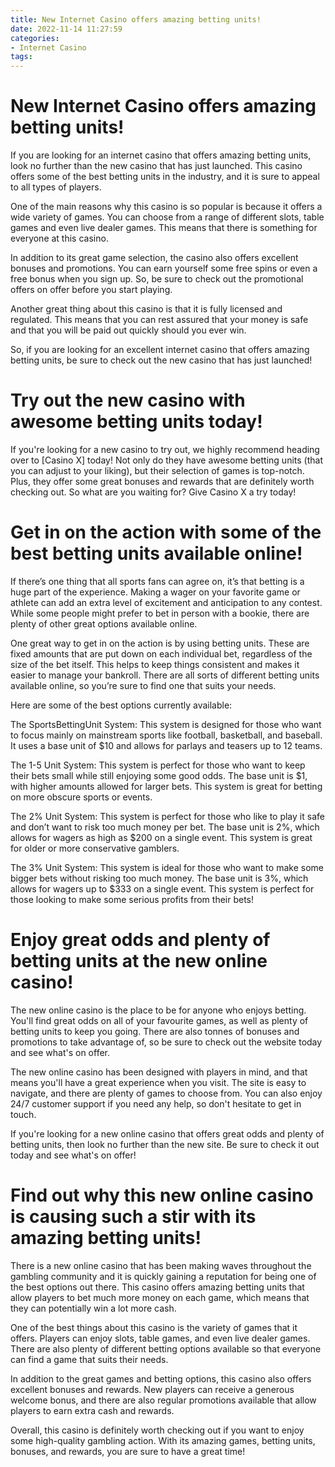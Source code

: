 ```yaml
---
title: New Internet Casino offers amazing betting units!
date: 2022-11-14 11:27:59
categories:
- Internet Casino
tags:
---
```



#  New Internet Casino offers amazing betting units!

If you are looking for an internet casino that offers amazing betting units, look no further than the new casino that has just launched. This casino offers some of the best betting units in the industry, and it is sure to appeal to all types of players.

One of the main reasons why this casino is so popular is because it offers a wide variety of games. You can choose from a range of different slots, table games and even live dealer games. This means that there is something for everyone at this casino.

In addition to its great game selection, the casino also offers excellent bonuses and promotions. You can earn yourself some free spins or even a free bonus when you sign up. So, be sure to check out the promotional offers on offer before you start playing.

Another great thing about this casino is that it is fully licensed and regulated. This means that you can rest assured that your money is safe and that you will be paid out quickly should you ever win.

So, if you are looking for an excellent internet casino that offers amazing betting units, be sure to check out the new casino that has just launched!

#  Try out the new casino with awesome betting units today!

If you're looking for a new casino to try out, we highly recommend heading over to [Casino X] today! Not only do they have awesome betting units (that you can adjust to your liking), but their selection of games is top-notch. Plus, they offer some great bonuses and rewards that are definitely worth checking out. So what are you waiting for? Give Casino X a try today!

#  Get in on the action with some of the best betting units available online!

If there’s one thing that all sports fans can agree on, it’s that betting is a huge part of the experience. Making a wager on your favorite game or athlete can add an extra level of excitement and anticipation to any contest. While some people might prefer to bet in person with a bookie, there are plenty of other great options available online.

One great way to get in on the action is by using betting units. These are fixed amounts that are put down on each individual bet, regardless of the size of the bet itself. This helps to keep things consistent and makes it easier to manage your bankroll. There are all sorts of different betting units available online, so you’re sure to find one that suits your needs.

Here are some of the best options currently available:

The SportsBettingUnit System: This system is designed for those who want to focus mainly on mainstream sports like football, basketball, and baseball. It uses a base unit of $10 and allows for parlays and teasers up to 12 teams.

The 1-5 Unit System: This system is perfect for those who want to keep their bets small while still enjoying some good odds. The base unit is $1, with higher amounts allowed for larger bets. This system is great for betting on more obscure sports or events.

The 2% Unit System: This system is perfect for those who like to play it safe and don’t want to risk too much money per bet. The base unit is 2%, which allows for wagers as high as $200 on a single event. This system is great for older or more conservative gamblers.

The 3% Unit System: This system is ideal for those who want to make some bigger bets without risking too much money. The base unit is 3%, which allows for wagers up to $333 on a single event. This system is perfect for those looking to make some serious profits from their bets!

#  Enjoy great odds and plenty of betting units at the new online casino!

The new online casino is the place to be for anyone who enjoys betting. You'll find great odds on all of your favourite games, as well as plenty of betting units to keep you going. There are also tonnes of bonuses and promotions to take advantage of, so be sure to check out the website today and see what's on offer.

The new online casino has been designed with players in mind, and that means you'll have a great experience when you visit. The site is easy to navigate, and there are plenty of games to choose from. You can also enjoy 24/7 customer support if you need any help, so don't hesitate to get in touch.

If you're looking for a new online casino that offers great odds and plenty of betting units, then look no further than the new site. Be sure to check it out today and see what's on offer!

#  Find out why this new online casino is causing such a stir with its amazing betting units!

There is a new online casino that has been making waves throughout the gambling community and it is quickly gaining a reputation for being one of the best options out there. This casino offers amazing betting units that allow players to bet much more money on each game, which means that they can potentially win a lot more cash.

One of the best things about this casino is the variety of games that it offers. Players can enjoy slots, table games, and even live dealer games. There are also plenty of different betting options available so that everyone can find a game that suits their needs.

In addition to the great games and betting options, this casino also offers excellent bonuses and rewards. New players can receive a generous welcome bonus, and there are also regular promotions available that allow players to earn extra cash and rewards.

Overall, this casino is definitely worth checking out if you want to enjoy some high-quality gambling action. With its amazing games, betting units, bonuses, and rewards, you are sure to have a great time!
